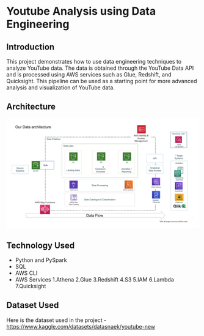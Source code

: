# Youtube Analysis using Data Engineering

## Introduction

This project demonstrates how to use data engineering techniques to analyze YouTube data. The data is obtained through the YouTube Data API and is processed using AWS services such as Glue, Redshift, and Quicksight. This pipeline can be used as a starting point for more advanced analysis and visualization of YouTube data.

## Architecture 

<img src="DataArchitecture.jpg">

## Technology Used

- Python and PySpark
- SQL
- AWS CLI
- AWS Services 
1.Athena
2.Glue
3.Redshift
4.S3
5.IAM
6.Lambda
7.Quicksight

## Dataset Used

Here is the dataset used in the project - https://www.kaggle.com/datasets/datasnaek/youtube-new




